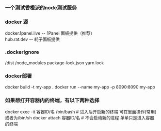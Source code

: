 ### 一个测试香橙派的node测试服务

### docker 源
docker.1panel.live -- 1Panel 面板提供（推荐）  
hub.rat.dev -- 耗子面板提供

### .dockerignore
/dist
/node_modules
package-lock.json
yarn.lock

### docker部署
docker build -t my-app .
docker run --name my-app -p 8090:8090 my-app

### 如果想打开容器内的终端，有以下两种选择
docker exec -it 容器ID/名 /bin/bash  # 进入后开启新的终端 可在里面操作(常用) 或者为/bin/sh
docker attach 容器ID/名 # 不会启动新的进程 单单只是进入容器的终端
